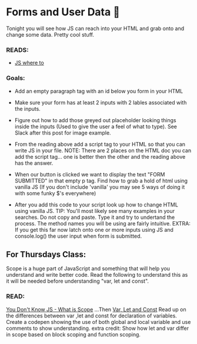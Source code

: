 # Forms and User Data 📝

Tonight you will see how JS can reach into your HTML and grab onto and change some data. Pretty cool stuff.

### READS:

- [JS where to](https://www.w3schools.com/js/js_whereto.asp)

### Goals:

- Add an empty paragraph tag with an id below you form in your HTML

- Make sure your form has at least 2 inputs with 2 lables associated with the inputs.
- Figure out how to add those greyed out placeholder looking things inside the inputs (Used to give the user a feel of what to type). See Slack after this post for image example.
- From the reading above add a script tag to your HTML so that you can write JS in your file.
  NOTE: There are 2 places on the HTML doc you can add the script tag... one is better then the other and the reading above has the answer.
- When our button is clicked we want to display the text "FORM SUBMITTED" in that empty p tag.
  Find how to grab a hold of html using vanilla JS (If you don't include 'vanilla' you may see 5 ways of doing it with some funky $'s everywhere)
- After you add this code to your script look up how to change HTML using vanilla JS.
  TIP: You'll most likely see many examples in your searches. Do not copy and paste. Type it and try to undertand the process. The method names you will be using are fairly intuitive.
  EXTRA: If you get this far now latch onto one or more inputs using JS and console.log() the user input when form is submitted.

## For Thursdays Class:

Scope is a huge part of JavaScript and something that will help you understand and write better code.
Read the following to understand this as it will be needed before understanding "var, let and const".

### READ:

[You Don't Know JS - What is Scope](https://github.com/getify/You-Dont-Know-JS/blob/master/scope%20%26%20closures/ch1.md)
...Then
[Var, Let and Const](https://hackernoon.com/js-var-let-or-const-67e51dbb716f)
Read up on the differences between var ,let and const for declaration of variables.
Create a codepen showing the use of both global and local variable and use comments to show understanding.
extra credit: Show how let and var differ in scope based on block scoping and function scoping.
